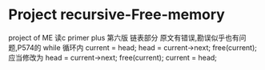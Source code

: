 # Project  recursive-Free-memory
project of ME
读c primer plus 第六版 链表部分
原文有错误,勘误似乎也有问题,P574的 while 循环内
  current = head;
  head = current->next;
  free(current);
应当修改为
	head = current->next;
	free(current);
	current = head;
